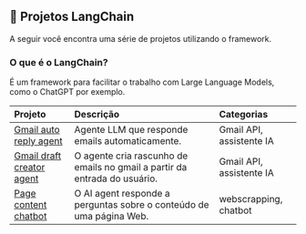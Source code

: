 ## 🦜 Projetos LangChain
A seguir você encontra uma série de projetos utilizando o framework.

### O que é o LangChain?
É um framework para facilitar o trabalho com Large Language Models, como o ChatGPT por exemplo.

| Projeto              | Descrição                | Categorias                 |
| :-------------------- | :--------------------- |:--------------------------- |
| [Gmail auto reply agent](#) |  Agente LLM que responde emails automaticamente. | Gmail API, assistente IA |
| [Gmail draft creator agent](#) | O agente cria rascunho de emails no gmail a partir da entrada do usuário. | Gmail API, assistente IA |
|     [Page content chatbot](https://github.com/lucas-mithidieri/langchain/tree/main/page-content-chatbot)       |     O AI agent responde a perguntas sobre o conteúdo de uma página Web.      |      webscrapping, chatbot           |

